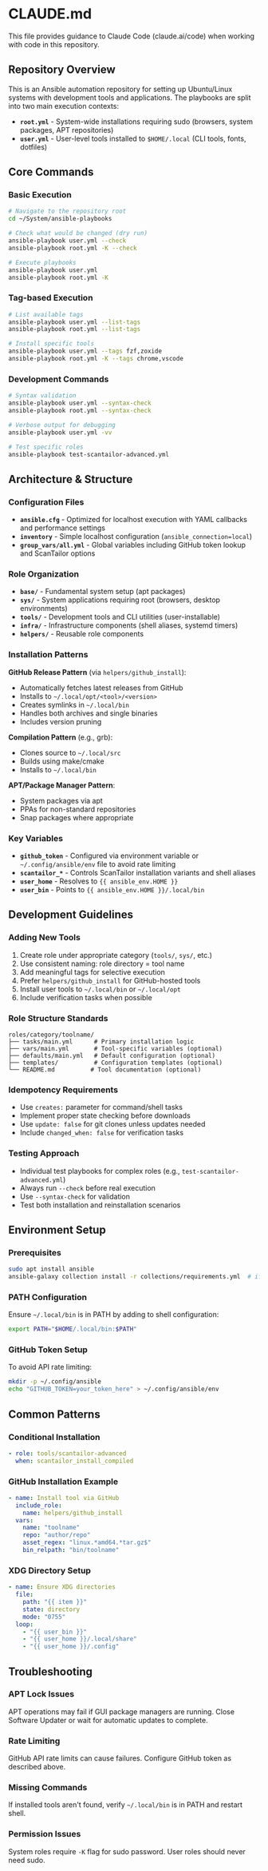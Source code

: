# CLAUDE.md

This file provides guidance to Claude Code (claude.ai/code) when working with code in this repository.

## Repository Overview

This is an Ansible automation repository for setting up Ubuntu/Linux systems with development tools and applications. The playbooks are split into two main execution contexts:

- **`root.yml`** - System-wide installations requiring sudo (browsers, system packages, APT repositories)
- **`user.yml`** - User-level tools installed to `$HOME/.local` (CLI tools, fonts, dotfiles)

## Core Commands

### Basic Execution
```bash
# Navigate to the repository root
cd ~/System/ansible-playbooks

# Check what would be changed (dry run)
ansible-playbook user.yml --check
ansible-playbook root.yml -K --check

# Execute playbooks
ansible-playbook user.yml
ansible-playbook root.yml -K
```

### Tag-based Execution
```bash
# List available tags
ansible-playbook user.yml --list-tags
ansible-playbook root.yml --list-tags

# Install specific tools
ansible-playbook user.yml --tags fzf,zoxide
ansible-playbook root.yml -K --tags chrome,vscode
```

### Development Commands
```bash
# Syntax validation
ansible-playbook user.yml --syntax-check
ansible-playbook root.yml --syntax-check

# Verbose output for debugging
ansible-playbook user.yml -vv

# Test specific roles
ansible-playbook test-scantailor-advanced.yml
```

## Architecture & Structure

### Configuration Files
- **`ansible.cfg`** - Optimized for localhost execution with YAML callbacks and performance settings
- **`inventory`** - Simple localhost configuration (`ansible_connection=local`)
- **`group_vars/all.yml`** - Global variables including GitHub token lookup and ScanTailor options

### Role Organization
- **`base/`** - Fundamental system setup (apt packages)
- **`sys/`** - System applications requiring root (browsers, desktop environments)
- **`tools/`** - Development tools and CLI utilities (user-installable)
- **`infra/`** - Infrastructure components (shell aliases, systemd timers)
- **`helpers/`** - Reusable role components

### Installation Patterns

**GitHub Release Pattern** (via `helpers/github_install`):
- Automatically fetches latest releases from GitHub
- Installs to `~/.local/opt/<tool>/<version>`
- Creates symlinks in `~/.local/bin`
- Handles both archives and single binaries
- Includes version pruning

**Compilation Pattern** (e.g., grb):
- Clones source to `~/.local/src`
- Builds using make/cmake
- Installs to `~/.local/bin`

**APT/Package Manager Pattern**:
- System packages via apt
- PPAs for non-standard repositories
- Snap packages where appropriate

### Key Variables
- **`github_token`** - Configured via environment variable or `~/.config/ansible/env` file to avoid rate limiting
- **`scantailor_*`** - Controls ScanTailor installation variants and shell aliases
- **`user_home`** - Resolves to `{{ ansible_env.HOME }}`
- **`user_bin`** - Points to `{{ ansible_env.HOME }}/.local/bin`

## Development Guidelines

### Adding New Tools
1. Create role under appropriate category (`tools/`, `sys/`, etc.)
2. Use consistent naming: role directory = tool name
3. Add meaningful tags for selective execution
4. Prefer `helpers/github_install` for GitHub-hosted tools
5. Install user tools to `~/.local/bin` or `~/.local/opt`
6. Include verification tasks when possible

### Role Structure Standards
```
roles/category/toolname/
├── tasks/main.yml      # Primary installation logic
├── vars/main.yml       # Tool-specific variables (optional)
├── defaults/main.yml   # Default configuration (optional)
├── templates/          # Configuration templates (optional)
└── README.md          # Tool documentation (optional)
```

### Idempotency Requirements
- Use `creates:` parameter for command/shell tasks
- Implement proper state checking before downloads
- Use `update: false` for git clones unless updates needed
- Include `changed_when: false` for verification tasks

### Testing Approach
- Individual test playbooks for complex roles (e.g., `test-scantailor-advanced.yml`)
- Always run `--check` before real execution
- Use `--syntax-check` for validation
- Test both installation and reinstallation scenarios

## Environment Setup

### Prerequisites
```bash
sudo apt install ansible
ansible-galaxy collection install -r collections/requirements.yml  # if needed
```

### PATH Configuration
Ensure `~/.local/bin` is in PATH by adding to shell configuration:
```bash
export PATH="$HOME/.local/bin:$PATH"
```

### GitHub Token Setup
To avoid API rate limiting:
```bash
mkdir -p ~/.config/ansible
echo "GITHUB_TOKEN=your_token_here" > ~/.config/ansible/env
```

## Common Patterns

### Conditional Installation
```yaml
- role: tools/scantailor-advanced
  when: scantailor_install_compiled
```

### GitHub Installation Example
```yaml
- name: Install tool via GitHub
  include_role:
    name: helpers/github_install
  vars:
    name: "toolname"
    repo: "author/repo"
    asset_regex: "linux.*amd64.*tar.gz$"
    bin_relpath: "bin/toolname"
```

### XDG Directory Setup
```yaml
- name: Ensure XDG directories
  file:
    path: "{{ item }}"
    state: directory
    mode: "0755"
  loop:
    - "{{ user_bin }}"
    - "{{ user_home }}/.local/share"
    - "{{ user_home }}/.config"
```

## Troubleshooting

### APT Lock Issues
APT operations may fail if GUI package managers are running. Close Software Updater or wait for automatic updates to complete.

### Rate Limiting
GitHub API rate limits can cause failures. Configure GitHub token as described above.

### Missing Commands
If installed tools aren't found, verify `~/.local/bin` is in PATH and restart shell.

### Permission Issues
System roles require `-K` flag for sudo password. User roles should never need sudo.